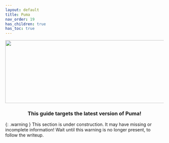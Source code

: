 ```yaml
---
layout: default
title: Puma
nav_order: 19
has_children: true
has_toc: true
---
```


<p align="center">
  <img width="650" height="200" src="../../../assets/HeaderPuma.png">
</p>

<h3 align="center">This guide targets the latest version of Puma!</h3>

{: .warning }
This section is under construction. It may have missing or incomplete information! Wait until this warning is no longer present, to follow the writeup.
